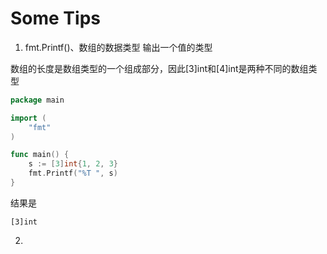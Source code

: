 # Some Tips

1. fmt.Printf()、数组的数据类型
输出一个值的类型

数组的长度是数组类型的一个组成部分，因此[3]int和[4]int是两种不同的数组类型
```go
package main

import (
	"fmt"
)

func main() {
	s := [3]int{1, 2, 3}
	fmt.Printf("%T ", s)
}
```
结果是
```
[3]int 
```

2. 